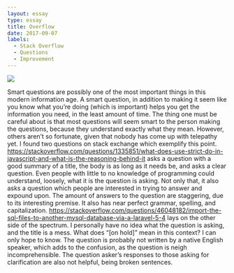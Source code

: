 ```yaml
---
layout: essay
type: essay
title: Overflow
date: 2017-09-07
labels:
  - Stack Overflow
  - Questions
  - Improvement
---
```


<img class="ui image" src="https://www.ostechnix.com/wp-content/uploads/2017/01/sk@ubuntuserver-_006.png">

Smart questions are possibly one of the most important things in this modern information age. A smart question, in addition to making it seem like you know what you’re doing (which is important) helps you get the information you need, in the least amount of time. The thing one must be careful about is that most questions will seem smart to the person making the questions, because they understand exactly what they mean. However, others aren’t so fortunate, given that nobody has come up with telepathy yet. I found two questions on stack exchange which exemplify this point.
https://stackoverflow.com/questions/1335851/what-does-use-strict-do-in-javascript-and-what-is-the-reasoning-behind-it asks a question with a good summary of a title, the body is as long as it needs be, and asks a clear question. Even people with little to no knowledge of programming could understand, loosely, what it is the question is asking. Not only that, it also asks a question which people are interested in trying to answer and expound upon. The amount of answers to the question are staggering, due to its interesting premise. It also has near perfect grammar, spelling, and capitalization.
https://stackoverflow.com/questions/46048182/import-the-sql-files-to-another-mysql-database-via-a-laravel-5-4 lays on the other side of the spectrum. I personally have no idea what the question is asking, and the title is a mess. What does “[on hold]” mean in this context? I can only hope to know. The question is probably not written by a native English speaker, which adds to the confusion, as the question is neigh incomprehensible. The question asker’s responses to those asking for clarification are also not helpful, being broken sentences.

